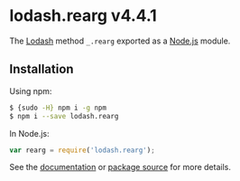 # lodash.rearg v4.4.1

The [Lodash](https://lodash.com/) method `_.rearg` exported as a [Node.js](https://nodejs.org/) module.

## Installation

Using npm:
```bash
$ {sudo -H} npm i -g npm
$ npm i --save lodash.rearg
```

In Node.js:
```js
var rearg = require('lodash.rearg');
```

See the [documentation](https://lodash.com/docs#rearg) or [package source](https://github.com/lodash/lodash/blob/4.4.1-npm-packages/lodash.rearg) for more details.
